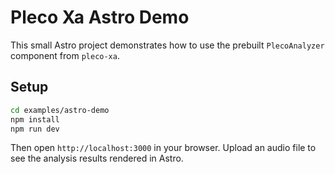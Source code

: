 # Pleco Xa Astro Demo

This small Astro project demonstrates how to use the prebuilt `PlecoAnalyzer` component from `pleco-xa`.

## Setup

```bash
cd examples/astro-demo
npm install
npm run dev
```

Then open `http://localhost:3000` in your browser. Upload an audio file to see the analysis results rendered in Astro.
